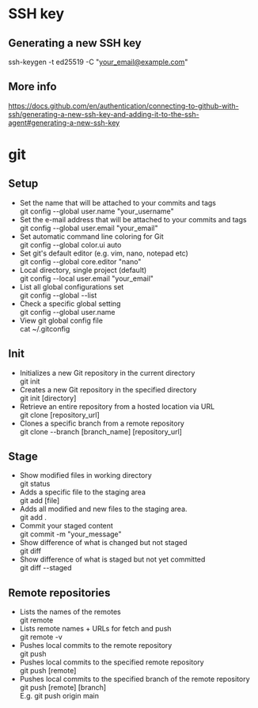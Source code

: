 # SSH key

## Generating a new SSH key
ssh-keygen -t ed25519 -C "your_email@example.com"

## More info
https://docs.github.com/en/authentication/connecting-to-github-with-ssh/generating-a-new-ssh-key-and-adding-it-to-the-ssh-agent#generating-a-new-ssh-key



# git

## Setup

* Set the name that will be attached to your commits and tags<br>
git config --global user.name "your_username"
* Set the e-mail address that will be attached to your commits and tags<br>
git config --global user.email "your_email"
* Set automatic command line coloring for Git<br>
git config --global color.ui auto
* Set git's default editor (e.g. vim, nano, notepad etc)<br>
git config --global core.editor "nano"
* Local directory, single project (default)<br>
git config --local user.email "your_email"
* List all global configurations set<br>
git config --global --list
* Check a specific global setting<br>
git config --global user.name
* View git global config file<br>
cat ~/.gitconfig

## Init

* Initializes a new Git repository in the current directory<br>
git init
* Creates a new Git repository in the specified directory<br>
git init [directory]
* Retrieve an entire repository from a hosted location via URL<br>
git clone [repository_url]
* Clones a specific branch from a remote repository<br>
git clone --branch [branch_name] [repository_url]

## Stage
* Show modified files in working directory<br>
git status
* Adds a specific file to the staging area<br>
git add [file]
* Adds all modified and new files to the staging area.<br>
git add .
* Commit your staged content<br>
git commit -m "your_message"
* Show difference of what is changed but not staged<br>
git diff
* Show difference of what is staged but not yet committed<br>
git diff --staged

## Remote repositories
* Lists the names of the remotes<br>
git remote
* Lists remote names + URLs for fetch and push<br>
git remote -v
* Pushes local commits to the remote repository<br>
git push
* Pushes local commits to the specified remote repository<br>
git push [remote]
* Pushes local commits to the specified branch of the remote repository<br>
git push [remote] [branch]<br>
E.g. git push origin main







